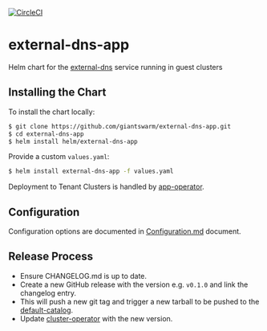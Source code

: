 [![CircleCI](https://circleci.com/gh/giantswarm/external-dns-app.svg?style=svg)](https://circleci.com/gh/giantswarm/external-dns-app)

# external-dns-app

Helm chart for the [external-dns](https://github.com/kubernetes-sigs/external-dns) service running in guest clusters

## Installing the Chart

To install the chart locally:

```bash
$ git clone https://github.com/giantswarm/external-dns-app.git
$ cd external-dns-app
$ helm install helm/external-dns-app
```

Provide a custom `values.yaml`:

```bash
$ helm install external-dns-app -f values.yaml
```

Deployment to Tenant Clusters is handled by [app-operator](https://github.com/giantswarm/app-operator).

## Configuration

Configuration options are documented in [Configuration.md](helm/external-dns-app/Configuration.md) document.

## Release Process

* Ensure CHANGELOG.md is up to date.
* Create a new GitHub release with the version e.g. `v0.1.0` and link the
changelog entry.
* This will push a new git tag and trigger a new tarball to be pushed to the
[default-catalog].  
* Update [cluster-operator] with the new version.

[app-operator]: https://github.com/giantswarm/app-operator
[cluster-operator]: https://github.com/giantswarm/cluster-operator
[default-catalog]: https://github.com/giantswarm/default-catalog
[default-test-catalog]: https://github.com/giantswarm/default-test-catalog
[external-dns]: https://github.com/kubernetes-incubator/external-dns
